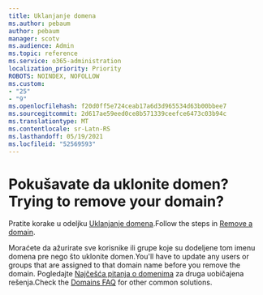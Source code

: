 ```yaml
---
title: Uklanjanje domena
ms.author: pebaum
author: pebaum
manager: scotv
ms.audience: Admin
ms.topic: reference
ms.service: o365-administration
localization_priority: Priority
ROBOTS: NOINDEX, NOFOLLOW
ms.custom:
- "25"
- "9"
ms.openlocfilehash: f20d0ff5e724ceab17a6d3d965534d63b00bbee7
ms.sourcegitcommit: 2d617ae59eed0ce8b571339ceefce6473c03b94c
ms.translationtype: MT
ms.contentlocale: sr-Latn-RS
ms.lasthandoff: 05/19/2021
ms.locfileid: "52569593"
---
```

# <a name="trying-to-remove-your-domain"></a><span data-ttu-id="b9181-102">Pokušavate da uklonite domen?</span><span class="sxs-lookup"><span data-stu-id="b9181-102">Trying to remove your domain?</span></span>

<span data-ttu-id="b9181-103">Pratite korake u odeljku [Uklanjanje domena](/microsoft-365/admin/get-help-with-domains/remove-a-domain).</span><span class="sxs-lookup"><span data-stu-id="b9181-103">Follow the steps in [Remove a domain](/microsoft-365/admin/get-help-with-domains/remove-a-domain).</span></span>
  
<span data-ttu-id="b9181-104">Moraćete da ažurirate sve korisnike ili grupe koje su dodeljene tom imenu domena pre nego što uklonite domen.</span><span class="sxs-lookup"><span data-stu-id="b9181-104">You'll have to update any users or groups that are assigned to that domain name before you remove the domain.</span></span> <span data-ttu-id="b9181-105">Pogledajte [Najčešća pitanja o domenima](/microsoft-365/admin/setup/domains-faq) za druga uobičajena rešenja.</span><span class="sxs-lookup"><span data-stu-id="b9181-105">Check the [Domains FAQ](/microsoft-365/admin/setup/domains-faq) for other common solutions.</span></span>
  